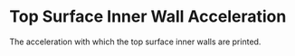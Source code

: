 Top Surface Inner Wall Acceleration
====
The acceleration with which the top surface inner walls are printed.